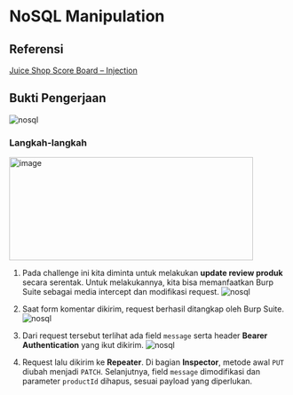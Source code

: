 # NoSQL Manipulation

## Referensi

[Juice Shop Score Board – Injection](https://juice-shop.herokuapp.com/#/score-board?categories=Injection&showDisabledChallenges=false)

## Bukti Pengerjaan

![nosql](../../img/nosql_manipulation/done.png)

### Langkah-langkah

<img width="439" height="186" alt="image" src="https://github.com/user-attachments/assets/0eeacc86-5851-411c-b9a5-8d1da43712f4" />

1. Pada challenge ini kita diminta untuk melakukan **update review produk** secara serentak. Untuk melakukannya, kita bisa memanfaatkan Burp Suite sebagai media intercept dan modifikasi request.
   ![nosql](../../img/nosql_manipulation/comment.png)

2. Saat form komentar dikirim, request berhasil ditangkap oleh Burp Suite.
   ![nosql](../../img/nosql_manipulation/burp.png)

3. Dari request tersebut terlihat ada field `message` serta header **Bearer Authentication** yang ikut dikirim.
   ![nosql](../../img/nosql_manipulation/edit.png)

4. Request lalu dikirim ke **Repeater**. Di bagian **Inspector**, metode awal `PUT` diubah menjadi `PATCH`. Selanjutnya, field `message` dimodifikasi dan parameter `productId` dihapus, sesuai payload yang diperlukan.
